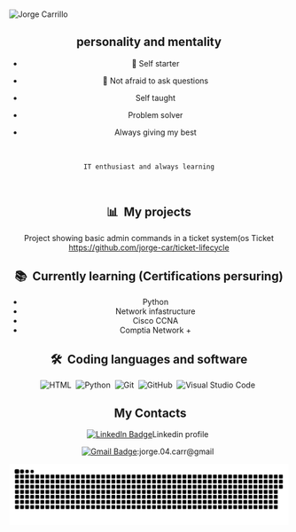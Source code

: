 
<div>


<br>

</div>

 ![Jorge Carrillo](https://user-images.githubusercontent.com/112207591/221627734-9f2f3e41-be1e-4e7b-b736-8742726a360f.png)
<div align="center">
 

<div>

  ## personality and mentality 
  


  - 🌱 Self starter 

  - 💬 Not afraid to ask questions 

  - Self taught 
  
  - Problem solver 
  
  - Always giving my best

  <br>
  

</div>


<div align="center">

     IT enthusiast and always learning 
  <br>

</div>

## 📊 &nbsp;My projects
  Project showing basic admin commands in a ticket system(os Ticket
  https://github.com/jorge-car/ticket-lifecycle
  
<div>

  ## 📚 &nbsp;Currently learning (Certifications persuring)

  - Python 
  - Network infastructure
  - Cisco CCNA
  - Comptia Network + 
  

</div>


<div>

  ## 🛠️ &nbsp;Coding languages and software

  ![HTML](https://img.shields.io/badge/-HTML-0D1117?style=flat&logo=HTML5)&nbsp;
  ![Python](https://img.shields.io/badge/-Python-0D1117?style=flat&logo=python)&nbsp;
  ![Git](https://img.shields.io/badge/-Git-0D1117?style=flat&logo=git)&nbsp;
  ![GitHub](https://img.shields.io/badge/-GitHub-0D1117?style=flat&logo=github)&nbsp;
  ![Visual Studio Code](https://img.shields.io/badge/-VS%20Code-0D1117?style=flat&logo=visual-studio-code&logoColor=007ACC)&nbsp;
 

</div>

  ##   &nbsp;My Contacts

  
  [![LinkedIn Badge](https://img.shields.io/badge/-gmail?style=flat-square&logo=Linkedin&logoColor=white]&link=https://www.linkedin.com/in//)](https://www.linkedin.com/in/jorge-carrillo04/)Linkedin profile&nbsp;
  <div>
    
  [![Gmail Badge](https://img.shields.io/badge/-gmail-BLUE?style=flat-square&logo=Gmail&logoColor=white]&link=https://www.linkedin.com/in//)](https://www.linkedin.com/in/jorge-carrillo04/):jorge.04.carr@gmail&nbsp;

</div>


<!-- ![Snake animation](https://github.com/Pepyn0/Pepyn0/blob/output/github-contribution-grid-snake.svg) -->

<div>
  <img src="https://github.com/Pepyn0/Pepyn0/raw/output/github-contribution-grid-snake.svg" alt="snake"></center>
</div>

<!-- ## 📚 &nbsp;My Projects -->
